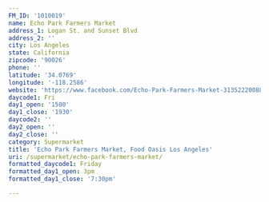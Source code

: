 ```yaml
---
FM_ID: '1010019'
name: Echo Park Farmers Market
address_1: Logan St. and Sunset Blvd
address_2: ''
city: Los Angeles
state: California
zipcode: '90026'
phone: ''
latitude: '34.0769'
longitude: '-118.2586'
website: 'https://www.facebook.com/Echo-Park-Farmers-Market-313522200882/'
daycode1: Fri
day1_open: '1500'
day1_close: '1930'
daycode2: ''
day2_open: ''
day2_close: ''
category: Supermarket
title: 'Echo Park Farmers Market, Food Oasis Los Angeles'
uri: /supermarket/echo-park-farmers-market/
formatted_daycode1: Friday
formatted_day1_open: 3pm
formatted_day1_close: '7:30pm'

---
```

